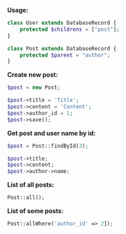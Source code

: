 **Usage:**

```php
class User extends DatabaseRecord {
    protected $childrens = ["post"];
}

class Post extends DatabaseRecord {
    protected $parent = "author";
}
```

**Create new post:**
```php
$post = new Post;

$post->title = 'Title';
$post->content = 'Content';
$post->author_id = 1; 
$post->save();
```

**Get post and user name by id:**
```php
$post = Post::findById(3);

$post->title;
$post->content;
$post->author->name;
```

**List of all posts:**
```php
Post::all();
```

**List of some posts:**
```php
Post::allWhere('author_id' => 2]);
```
